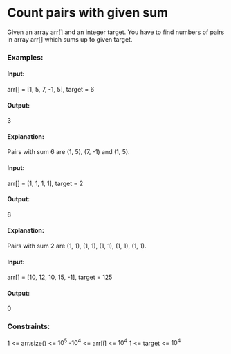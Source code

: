 # Count pairs with given sum
Given an array arr[] and an integer target. You have to find numbers of pairs in array arr[] which sums up to given target.

### Examples:
#### Input:
arr[] = [1, 5, 7, -1, 5], target = 6 
#### Output:
3
#### Explanation:
Pairs with sum 6 are (1, 5), (7, -1) and (1, 5). 

#### Input:
arr[] = [1, 1, 1, 1], target = 2 
#### Output:
6
#### Explanation:
Pairs with sum 2 are (1, 1), (1, 1), (1, 1), (1, 1), (1, 1).

#### Input:
arr[] = [10, 12, 10, 15, -1], target = 125
#### Output:
0

### Constraints:
1 <= arr.size() <= $`10^5`$
-$`10^4`$ <= arr[i] <= $`10^4`$
1 <= target <= $`10^4`$

